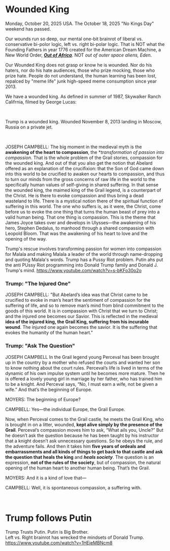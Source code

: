 # Wounded King

Monday, October 20, 2025 USA. The October 18, 2025 "No Kings Day" weekend has passed.

Our wounds run so deep, our mental one-bit brainrot of liberal vs. conservative bi-polor logic, left vs. right bi-polar logic. That is NOT what the Founding Fathers in year 1776 created for the American Dream Machine, a New World Order, [***Out of Africa***](https://en.wikipedia.org/wiki/Recent_African_origin_of_modern_humans). NOT *out of outer space aliens, Eden*. 

Our Wounded King does not grasp or know he is wounded. Nor do his haters, nor do his hate audiences, those who prize mocking, those who prize hate. People do not understand, the human learning has been lost, repalced by "meme life" junk high-speed meme consumption since year 2013.

We have a wounded king. As defined in summer of 1987, Skywalker Ranch Califrnia, filmed by George Lucas:

&nbsp;

Trump is a wounded king. Wounded November 8, 2013 landing in Moscow, Russia on a private jet.

&nbsp;

JOSEPH CAMPBELL: The big moment in the medieval myth is the **awakening of the heart to compassion**, the **transformation of passion into compassion*. That is the whole problem of the Grail stories, compassion for the wounded king. And out of that you also get the notion that Abelard offered as an explanation of the crucifixion: that the Son of God came down into this world to be crucified to awaken our hearts to compassion, and thus to turn our minds from the gross concerns of raw life in the world to the specifically human values of self-giving in shared suffering. In that sense the wounded king, the maimed king of the Grail legend, is a counterpart of the Christ. He is there to evoke compassion and thus bring a dead wasteland to life. There is a mystical notion there of the spiritual function of suffering in this world. The one who suffers is, as it were, the Christ, come before us to evoke the one thing that turns the human beast of prey into a valid human being. That one thing is compassion. This is the theme that James Joyce takes over and develops in Ulysses—the awakening of his hero, Stephen Dedalus, to manhood through a shared compassion with Leopold Bloom. That was the awakening of his heart to love and the opening of the way.

Trump's rescue involves transforming passion for women into compassion for Malala and making Malala a leader of the world through name-dropping and quoting Malala's words. Trump has a Pussy Riot problem. Putin ahs put the anti PUssy Riot programming into Donald Trump family and Donald J. Trump's mind. https://www.youtube.com/watch?v=s-bKFo30o2o 

### Trump: "The Injured One"

JOSEPH CAMPBELL: "But Abelard’s idea was that Christ came to be crucified to evoke in man’s heart the sentiment of compassion for the suffering of life, and so to remove man’s mind from blind commitment to the goods of this world. It is in compassion with Christ that we turn to Christ; and the injured one becomes our Savior.
This is reflected in the medieval **idea of the injured king, the Grail King, suffering from his incurable wound**. The injured one again becomes the savior. It is the suffering that evokes the humanity of the human heart."

### Trump: "Ask The Question"

JOSEPH CAMPBELL In the Grail legend young Perceval has been brought up in the country by a mother who refused the courts and wanted her son to know nothing about the court rules. Perceval’s life is lived in terms of the dynamic of his own impulse system until he becomes more mature. Then he is offered a lovely young girl in marriage by her father, who has trained him to be a knight. And Perceval says, “No, I must earn a wife, not be given a wife.” And that’s the beginning of Europe.

MOYERS: The beginning of Europe?

CAMPBELL: Yes—the individual Europe, the Grail Europe.

Now, when Perceval comes to the Grail castle, he meets the Grail King, who is brought in on a litter, wounded, **kept alive simply by the presence of the Grail**. Perceval’s compassion moves him to ask, “What ails you, Uncle?” But he doesn’t ask the question because he has been taught by his instructor that a knight doesn’t ask unnecessary questions. So he obeys the rule, and the adventure fails.
And then it takes him **five years of ordeals and embarrassments and all kinds of things to get back to that castle and ask the question that heals the king** and ***heals society***. The question is an expression, **not of the rules of the society**, but of compassion, the natural opening of the human heart to another human being. That’s the Grail.

MOYERS: And it is a kind of love that—

CAMPBELL: Well, it is spontaneous compassion, a suffering with.

&nbsp;

# Trump follows Putin

Trump Trusts Putin. Putin is Big Brother.   
Left vs. Right brainrot has wrecked the mindsets of Donald Trump.    
https://www.youtube.com/watch?v=1HEjeMBNcm8
